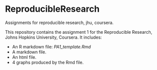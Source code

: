 # ReproducibleResearch
Assignments for reproducible research, jhu, coursera.

This repository contains the assignment 1 for the Reproducible Research, Johns Hopkins University, Coursera.
It includes:
* An R markdown file: *PA1_template.Rmd*
* A markdown file.
* An html file.
* 4 graphs produced by the Rmd file.
